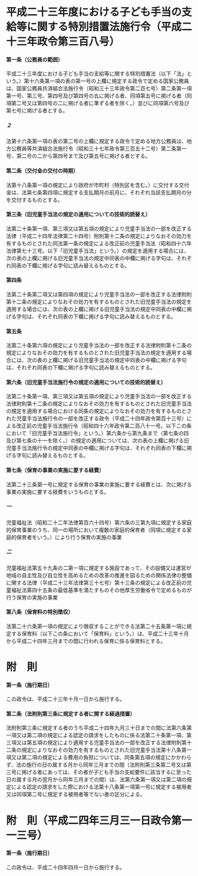 # 平成二十三年度における子ども手当の支給等に関する特別措置法施行令（平成二十三年政令第三百八号）
#### 第一条（公務員の範囲）
平成二十三年度における子ども手当の支給等に関する特別措置法（以下「法」という。）第十六条第一項の表の第一号の上欄に規定する政令で定める国家公務員は、国家公務員共済組合法施行令（昭和三十三年政令第二百七号）第二条第一項第一号、第三号、第四号及び第四号の五に掲げる者、同項第五号に掲げる者（同項第二号又は第四号の二に掲げる者に準ずる者を除く。）並びに同項第六号及び第七号に掲げる者とする。
##### ２
法第十六条第一項の表の第二号の上欄に規定する政令で定める地方公務員は、地方公務員等共済組合法施行令（昭和三十七年政令第三百五十二号）第二条第一号、第二号の二から第四号まで及び第五号に掲げる者とする。
#### 第二条（交付金の交付の時期）
法第十八条第一項の規定により政府が市町村（特別区を含む。）に交付する交付金は、法第七条第四項に規定する支払期月の前月に、それぞれ当該支払期月の分を交付するものとする。
#### 第三条（旧児童手当法の規定の適用についての技術的読替え）
法第二十条第一項、第三項又は第五項の規定により児童手当法の一部を改正する法律（平成二十四年法律第二十四号）附則第十二条の規定によりなおその効力を有するものとされた同法第一条の規定による改正前の児童手当法（昭和四十六年法律第七十三号。以下「旧児童手当法」という。）の規定を適用する場合には、次の表の上欄に掲げる旧児童手当法の規定中同表の中欄に掲げる字句は、それぞれ同表の下欄に掲げる字句に読み替えるものとする。
#### 第四条
法第二十条第二項又は第四項の規定により児童手当法の一部を改正する法律附則第十二条の規定によりなおその効力を有するものとされた旧児童手当法の規定を適用する場合には、次の表の上欄に掲げる旧児童手当法の規定中同表の中欄に掲げる字句は、それぞれ同表の下欄に掲げる字句に読み替えるものとする。
#### 第五条
法第二十条第六項の規定により児童手当法の一部を改正する法律附則第十二条の規定によりなおその効力を有するものとされた旧児童手当法の規定を適用する場合には、次の表の上欄に掲げる旧児童手当法の規定中同表の中欄に掲げる字句は、それぞれ同表の下欄に掲げる字句に読み替えるものとする。
#### 第六条（旧児童手当法施行令の規定の適用についての技術的読替え）
法第二十条第一項、第三項又は第五項の規定により児童手当法の一部を改正する法律附則第十二条の規定によりなおその効力を有するものとされた旧児童手当法の規定を適用する場合における同条の規定によりなおその効力を有するものとされた児童手当法施行令の一部を改正する政令（平成二十四年政令第百十三号）による改正前の児童手当法施行令（昭和四十六年政令第二百八十一号。以下この条において「旧児童手当法施行令」という。）第六条から第九条まで（第七条の四及び第七条の十一を除く。）の規定の適用については、次の表の上欄に掲げる旧児童手当法施行令の規定中同表の中欄に掲げる字句は、それぞれ同表の下欄に掲げる字句に読み替えるものとする。
#### 第七条（保育の事業の実施に要する経費）
法第二十三条第一号に規定する保育の事業の実施に要する経費とは、次に掲げる事業の実施に要する経費をいうものとする。
##### 一
児童福祉法（昭和二十二年法律第百六十四号）第六条の三第九項に規定する家庭的保育事業のうち、同一の場所において複数の家庭的保育者（同項に規定する家庭的保育者をいう。）により行う保育の実施の事業
##### 二
児童福祉法第五十九条の二第一項に規定する施設であって、その設備又は運営が地域の自主性及び自立性を高めるための改革の推進を図るための関係法律の整備に関する法律（平成二十三年法律第三十七号）第十三条の規定による改正前の児童福祉法第四十五条の最低基準を満たすものその他厚生労働省令で定めるものが行う保育の実施の事業
#### 第八条（保育料の特別徴収）
法第二十六条第一項の規定により徴収することができる法第二十五条第一項に規定する保育料（以下この条において「保育料」という。）は、平成二十三年十月から平成二十四年三月までの間に行われる保育に係る保育料とする。
# 附　則
#### 第一条（施行期日）
この政令は、平成二十三年十月一日から施行する。
#### 第二条（法附則第三条に規定する者に関する経過措置）
法附則第三条に規定する者のうち平成二十四年九月三十日までの間に法第六条第一項又は第二項の規定による認定の請求をしたものに係る法第二十条第一項、第三項又は第五項の規定により適用する児童手当法の一部を改正する法律附則第十二条の規定によりなおその効力を有するものとされた旧児童手当法第十八条第一項又は第二項の規定による費用の負担については、同条第五項の規定にかかわらず、法の施行の日の属する月から同年三月までの間（法附則第三条第二号又は第三号に掲げる者にあっては、その者が子ども手当の支給要件に該当するに至った日の属する月の翌月から同年三月までの間）は、法第六条第一項又は第二項の規定による認定の請求をした際における法第十八条第一項第一号に規定する被用者又は同項第二号に規定する被用者等でない者の区分による。
# 附　則（平成二四年三月三一日政令第一一三号）
#### 第一条（施行期日）
この政令は、平成二十四年四月一日から施行する。
